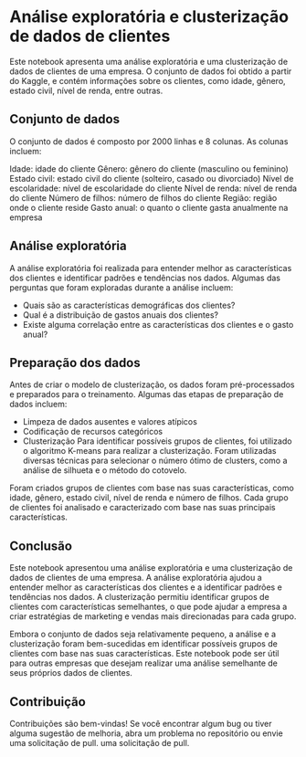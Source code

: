 # Análise exploratória e clusterização de dados de clientes
Este notebook apresenta uma análise exploratória e uma clusterização de dados de clientes de uma empresa. O conjunto de dados foi obtido a partir do Kaggle, e contém informações sobre os clientes, como idade, gênero, estado civil, nível de renda, entre outras.

## Conjunto de dados
O conjunto de dados é composto por 2000 linhas e 8 colunas. As colunas incluem:

Idade: idade do cliente
Gênero: gênero do cliente (masculino ou feminino)
Estado civil: estado civil do cliente (solteiro, casado ou divorciado)
Nível de escolaridade: nível de escolaridade do cliente
Nível de renda: nível de renda do cliente
Número de filhos: número de filhos do cliente
Região: região onde o cliente reside
Gasto anual: o quanto o cliente gasta anualmente na empresa

## Análise exploratória
A análise exploratória foi realizada para entender melhor as características dos clientes e identificar padrões e tendências nos dados. Algumas das perguntas que foram exploradas durante a análise incluem:

- Quais são as características demográficas dos clientes?
- Qual é a distribuição de gastos anuais dos clientes?
- Existe alguma correlação entre as características dos clientes e o gasto anual?

## Preparação dos dados
Antes de criar o modelo de clusterização, os dados foram pré-processados e preparados para o treinamento. Algumas das etapas de preparação de dados incluem:

- Limpeza de dados ausentes e valores atípicos
- Codificação de recursos categóricos
- Clusterização
Para identificar possíveis grupos de clientes, foi utilizado o algoritmo K-means para realizar a clusterização. Foram utilizadas diversas técnicas para selecionar o número ótimo de clusters, como a análise de silhueta e o método do cotovelo.

Foram criados grupos de clientes com base nas suas características, como idade, gênero, estado civil, nível de renda e número de filhos. Cada grupo de clientes foi analisado e caracterizado com base nas suas principais características.

## Conclusão
Este notebook apresentou uma análise exploratória e uma clusterização de dados de clientes de uma empresa. A análise exploratória ajudou a entender melhor as características dos clientes e a identificar padrões e tendências nos dados. A clusterização permitiu identificar grupos de clientes com características semelhantes, o que pode ajudar a empresa a criar estratégias de marketing e vendas mais direcionadas para cada grupo.

Embora o conjunto de dados seja relativamente pequeno, a análise e a clusterização foram bem-sucedidas em identificar possíveis grupos de clientes com base nas suas características. Este notebook pode ser útil para outras empresas que desejam realizar uma análise semelhante de seus próprios dados de clientes.

## Contribuição

Contribuições são bem-vindas! Se você encontrar algum bug ou tiver alguma sugestão de melhoria, abra um problema no repositório ou envie uma solicitação de pull.
uma solicitação de pull.
